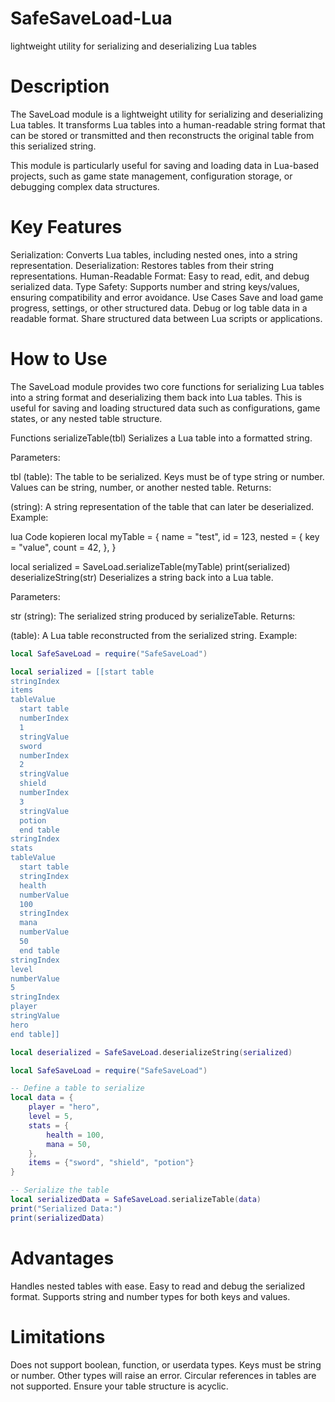 # SafeSaveLoad-Lua
lightweight utility for serializing and deserializing Lua tables


# Description
The SaveLoad module is a lightweight utility for serializing and deserializing Lua tables. It transforms Lua tables into a human-readable string format that can be stored or transmitted and then reconstructs the original table from this serialized string.

This module is particularly useful for saving and loading data in Lua-based projects, such as game state management, configuration storage, or debugging complex data structures.

# Key Features
Serialization: Converts Lua tables, including nested ones, into a string representation.
Deserialization: Restores tables from their string representations.
Human-Readable Format: Easy to read, edit, and debug serialized data.
Type Safety: Supports number and string keys/values, ensuring compatibility and error avoidance.
Use Cases
Save and load game progress, settings, or other structured data.
Debug or log table data in a readable format.
Share structured data between Lua scripts or applications.


# How to Use
The SaveLoad module provides two core functions for serializing Lua tables into a string format and deserializing them back into Lua tables. This is useful for saving and loading structured data such as configurations, game states, or any nested table structure.

Functions
serializeTable(tbl)
Serializes a Lua table into a formatted string.

Parameters:

tbl (table): The table to be serialized.
Keys must be of type string or number.
Values can be string, number, or another nested table.
Returns:

(string): A string representation of the table that can later be deserialized.
Example:

lua
Code kopieren
local myTable = {
    name = "test",
    id = 123,
    nested = {
        key = "value",
        count = 42,
    },
}

local serialized = SaveLoad.serializeTable(myTable)
print(serialized)
deserializeString(str)
Deserializes a string back into a Lua table.

Parameters:

str (string): The serialized string produced by serializeTable.
Returns:

(table): A Lua table reconstructed from the serialized string.
Example:

```lua
local SafeSaveLoad = require("SafeSaveLoad")

local serialized = [[start table
stringIndex
items
tableValue
  start table
  numberIndex
  1
  stringValue
  sword
  numberIndex
  2
  stringValue
  shield
  numberIndex
  3
  stringValue
  potion
  end table
stringIndex
stats
tableValue
  start table
  stringIndex
  health
  numberValue
  100
  stringIndex
  mana
  numberValue
  50
  end table
stringIndex
level
numberValue
5
stringIndex
player
stringValue
hero
end table]]

local deserialized = SafeSaveLoad.deserializeString(serialized)
```

```lua
local SafeSaveLoad = require("SafeSaveLoad")

-- Define a table to serialize
local data = {
    player = "hero",
    level = 5,
    stats = {
        health = 100,
        mana = 50,
    },
    items = {"sword", "shield", "potion"}
}

-- Serialize the table
local serializedData = SafeSaveLoad.serializeTable(data)
print("Serialized Data:")
print(serializedData)
```

# Advantages
Handles nested tables with ease.
Easy to read and debug the serialized format.
Supports string and number types for both keys and values.

# Limitations
Does not support boolean, function, or userdata types.
Keys must be string or number. Other types will raise an error.
Circular references in tables are not supported. Ensure your table structure is acyclic.
